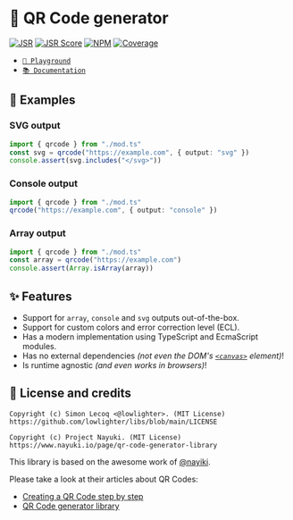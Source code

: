 # 🔳 QR Code generator

[![JSR](https://jsr.io/badges/@libs/qrcode)](https://jsr.io/@libs/qrcode) [![JSR Score](https://jsr.io/badges/@libs/qrcode/score)](https://jsr.io/@libs/qrcode)
[![NPM](https://img.shields.io/npm/v/@lowlighter%2Fqrcode?logo=npm&labelColor=cb0000&color=183e4e)](https://www.npmjs.com/package/@lowlighter/qrcode) [![Coverage](https://coverage.libs.lecoq.io/qrcode/badge.svg)](https://coverage.libs.lecoq.io/qrcode)

- [`🦕 Playground`](https://libs.lecoq.io/qrcode)
- [`📚 Documentation`](https://jsr.io/@libs/qrcode/doc)

## 📑 Examples

### SVG output

```ts
import { qrcode } from "./mod.ts"
const svg = qrcode("https://example.com", { output: "svg" })
console.assert(svg.includes("</svg>"))
```

### Console output

```ts
import { qrcode } from "./mod.ts"
qrcode("https://example.com", { output: "console" })
```

### Array output

```ts
import { qrcode } from "./mod.ts"
const array = qrcode("https://example.com")
console.assert(Array.isArray(array))
```

## ✨ Features

- Support for `array`, `console` and `svg` outputs out-of-the-box.
- Support for custom colors and error correction level (ECL).
- Has a modern implementation using TypeScript and EcmaScript modules.
- Has no external dependencies _(not even the DOM's [`<canvas>`](https://developer.mozilla.org/en-US/docs/Web/HTML/Element/canvas) element)_!
- Is runtime agnostic _(and even works in browsers)_!

## 📜 License and credits

```plaintext
Copyright (c) Simon Lecoq <@lowlighter>. (MIT License)
https://github.com/lowlighter/libs/blob/main/LICENSE

Copyright (c) Project Nayuki. (MIT License)
https://www.nayuki.io/page/qr-code-generator-library
```

This library is based on the awesome work of [@nayiki](https://github.com/nayuki).

Please take a look at their articles about QR Codes:

- [Creating a QR Code step by step](https://www.nayuki.io/page/creating-a-qr-code-step-by-step)
- [QR Code generator library](https://www.nayuki.io/page/qr-code-generator-library)
